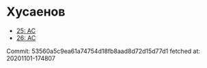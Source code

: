 # Хусаенов
- [25: AC](25.md)
- [26: AC](26.md)

Commit: 53560a5c9ea61a74754d18fb8aad8d72d15d77d1
 fetched at: 20201101-174807
